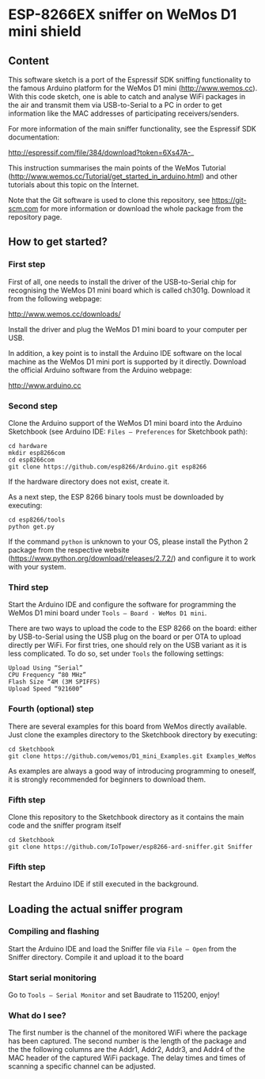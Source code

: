 # ESP-8266EX sniffer on WeMos D1 mini shield  

## Content

This software sketch is a port of the Espressif SDK sniffing functionality to the famous Arduino platform for the WeMos D1 mini (http://www.wemos.cc). 
With this code sketch, one is able to catch and analyse WiFi packages in the air and transmit them via USB-to-Serial to a PC in order to get information like the MAC addresses of participating receivers/senders.

For more information of the main sniffer functionality, see the Espressif SDK documentation:

http://espressif.com/file/384/download?token=6Xs47A-_

This instruction summarises the main points of the WeMos Tutorial (http://www.wemos.cc/Tutorial/get_started_in_arduino.html) and other tutorials about this topic on the Internet.

Note that the Git software is used to clone this repository, see https://git-scm.com for more information or download the whole package from the repository page.

## How to get started? 

### First step

First of all, one needs to install the driver of the USB-to-Serial chip for recognising the WeMos D1 mini board which is called ch301g. Download it from the following webpage:

http://www.wemos.cc/downloads/

Install the driver and plug the WeMos D1 mini board to your computer per USB.

In addition, a key point is to install the Arduino IDE software on the local machine as the WeMos D1 mini port is supported by it directly. Download the official Arduino software from the Arduino webpage: 

http://www.arduino.cc

### Second step

Clone the Arduino support of the WeMos D1 mini board into the Arduino Sketchbook (see Arduino IDE: ``Files – Preferences`` for Sketchbook path):

```
cd hardware  
mkdir esp8266com
cd esp8266com
git clone https://github.com/esp8266/Arduino.git esp8266
```

If the hardware directory does not exist, create it.

As a next step, the ESP 8266 binary tools must be downloaded by executing:

```
cd esp8266/tools
python get.py
```

If the command ``python`` is unknown to your OS, please install the Python 2 package from the respective website (https://www.python.org/download/releases/2.7.2/) and configure it to work with your system.

### Third step

Start the Arduino IDE and configure the software for programming the WeMos D1 mini board under ``Tools – Board - WeMos D1 mini``. 

There are two ways to upload the code to the ESP 8266 on the board: either by USB-to-Serial using the USB plug on the board or per OTA to upload directly per WiFi.
For first tries, one should rely on the USB variant as it is less complicated. To do so, set under ``Tools`` the following settings:

```
Upload Using “Serial”
CPU Frequency “80 MHz”
Flash Size “4M (3M SPIFFS)
Upload Speed “921600”
```

### Fourth (optional) step

There are several examples for this board from WeMos directly available. Just clone the examples directory to the Sketchbook directory by executing:

```
cd Sketchbook
git clone https://github.com/wemos/D1_mini_Examples.git Examples_WeMos
``` 

As examples are always a good way of introducing programming to oneself, it is strongly recommended for beginners to download them.

### Fifth step

Clone this repository to the Sketchbook directory as it contains the main code and the sniffer program itself

```
cd Sketchbook
git clone https://github.com/IoTpower/esp8266-ard-sniffer.git Sniffer
```

### Fifth step

Restart the Arduino IDE if still executed in the background.

## Loading the actual sniffer program

### Compiling and flashing

Start the Arduino IDE and load the Sniffer file via ``File – Open`` from the Sniffer directory. Compile it and upload it to the board

### Start serial monitoring

Go to ``Tools – Serial Monitor`` and set Baudrate to 115200, enjoy!

### What do I see?

The first number is the channel of the monitored WiFi where the package has been captured. The second number is the length of the package and the the following columns are the Addr1, Addr2, Addr3, and Addr4 of the MAC header of the captured WiFi package. The delay times and times of scanning a specific channel can be adjusted.
